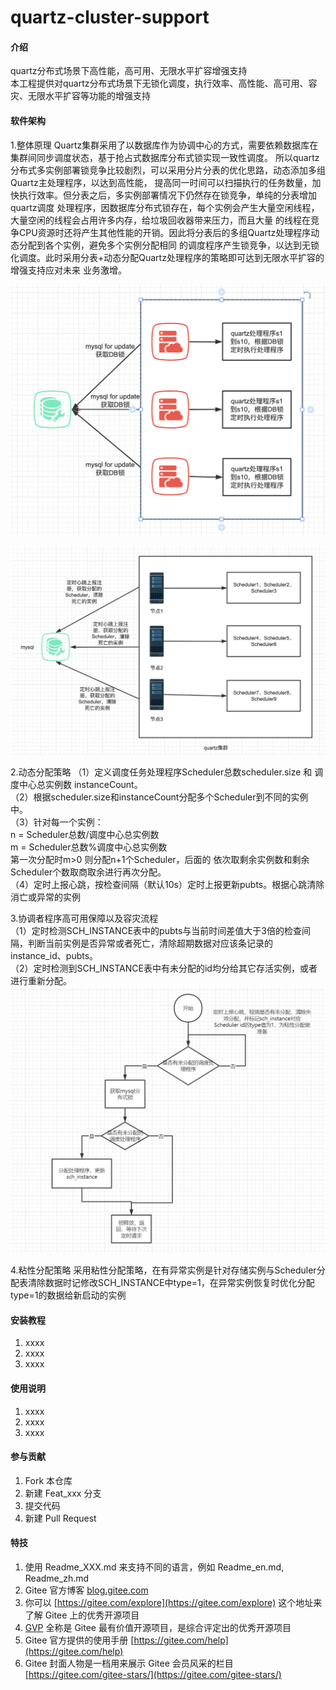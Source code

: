 # quartz-cluster-support

#### 介绍
quartz分布式场景下高性能，高可用、无限水平扩容增强支持<br>
本工程提供对quartz分布式场景下无锁化调度，执行效率、高性能、高可用、容灾、无限水平扩容等功能的增强支持
#### 软件架构
1.整体原理
Quartz集群采用了以数据库作为协调中心的方式，需要依赖数据库在集群间同步调度状态，基于抢占式数据库分布式锁实现一致性调度。
所以quartz分布式多实例部署锁竞争比较剧烈，可以采用分片分表的优化思路，动态添加多组Quartz主处理程序，以达到高性能，
提高同一时间可以扫描执行的任务数量，加快执行效率。但分表之后，多实例部署情况下仍然存在锁竞争，单纯的分表增加quartz调度
处理程序，因数据库分布式锁存在，每个实例会产生大量空闲线程，大量空闲的线程会占用许多内存，给垃圾回收器带来压力，而且大量
的线程在竞争CPU资源时还将产生其他性能的开销。因此将分表后的多组Quartz处理程序动态分配到各个实例，避免多个实例分配相同
的调度程序产生锁竞争，以达到无锁化调度。此时采用分表+动态分配Quartz处理程序的策略即可达到无限水平扩容的增强支持应对未来
业务激增。


![quartz分表](images/quartz%E5%88%86%E5%B8%83%E5%BC%8F%E8%B0%83%E5%BA%A6.png)

![quartz集群动态分配](images/quartz%E9%9B%86%E7%BE%A4%E5%8A%A8%E6%80%81%E5%88%86%E9%85%8D.png)

2.动态分配策略
（1）定义调度任务处理程序Scheduler总数scheduler.size 和 调度中心总实例数 instanceCount。  
（2）根据scheduler.size和instanceCount分配多个Scheduler到不同的实例中。  
（3）针对每一个实例：  
      n = Scheduler总数/调度中心总实例数  
      m = Scheduler总数%调度中心总实例数  
    第一次分配时m>0 则分配n+1个Scheduler，后面的 依次取剩余实例数和剩余Scheduler个数取商取余进行再次分配。  
（4）定时上报心跳，按检查间隔（默认10s）定时上报更新pubts。根据心跳清除消亡或异常的实例  

3.协调者程序高可用保障以及容灾流程  
（1）定时检测SCH_INSTANCE表中的pubts与当前时间差值大于3倍的检查间隔，判断当前实例是否异常或者死亡，清除超期数据对应该条记录的 instance_id、pubts。  
（2）定时检测到SCH_INSTANCE表中有未分配的id均分给其它存活实例，或者进行重新分配。  
![输入图片说明](images/%E9%AB%98%E5%8F%AF%E7%94%A8%E5%AE%B9%E7%81%BE%E4%BF%9D%E9%9A%9C.png)

4.粘性分配策略
 采用粘性分配策略，在有异常实例是针对存储实例与Scheduler分配表清除数据时记修改SCH_INSTANCE中type=1，在异常实例恢复时优化分配type=1的数据给新启动的实例

#### 安装教程

1.  xxxx
2.  xxxx
3.  xxxx

#### 使用说明

1.  xxxx
2.  xxxx
3.  xxxx

#### 参与贡献

1.  Fork 本仓库
2.  新建 Feat_xxx 分支
3.  提交代码
4.  新建 Pull Request


#### 特技

1.  使用 Readme\_XXX.md 来支持不同的语言，例如 Readme\_en.md, Readme\_zh.md
2.  Gitee 官方博客 [blog.gitee.com](https://blog.gitee.com)
3.  你可以 [https://gitee.com/explore](https://gitee.com/explore) 这个地址来了解 Gitee 上的优秀开源项目
4.  [GVP](https://gitee.com/gvp) 全称是 Gitee 最有价值开源项目，是综合评定出的优秀开源项目
5.  Gitee 官方提供的使用手册 [https://gitee.com/help](https://gitee.com/help)
6.  Gitee 封面人物是一档用来展示 Gitee 会员风采的栏目 [https://gitee.com/gitee-stars/](https://gitee.com/gitee-stars/)
